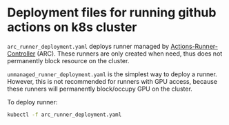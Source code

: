 # Deployment files for running github actions on k8s cluster

`arc_runner_deployment.yaml` deploys runner managed by [Actions-Runner-Controller](https://github.com/actions-runner-controller/actions-runner-controller) (ARC). These runners are only created when need, thus does not permanently block resource on the cluster.

`unmanaged_runner_deployment.yaml` is the simplest way to deploy a runner. 
However, this is not recommended for runners with GPU access, because these runners will permanently block/occupy GPU on the cluster.

To deploy runner:
```bash
kubectl -f arc_runner_deployment.yaml
```
